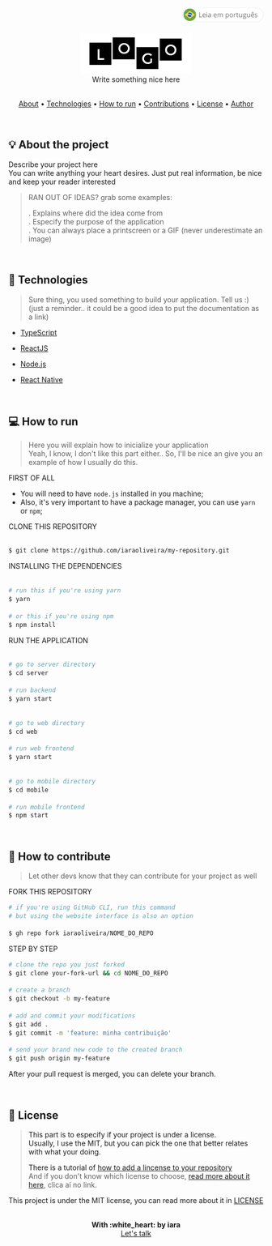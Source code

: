 <div align="right" >
   <a href="./README.pt.md">
    <img src="../.github/lg-button-pt.png" alt="pt-br" width="160px" ></img>
  </a>
</div>
<br/>

<div align="center">
  <img src="../.github/logo.png" alt="Project logo" />
  <br/>
  <span>Write something nice here</span>
</div>


<br/>
<p align="center">
 <a href="#about">About</a>  • 
 <a href="#technologies">Technologies</a>  •  
 <a href="#how-to-run">How to run</a>  •  
 <a href="#contributions">Contributions</a>  •  
 <a href="#license">License</a>  •  
 <a href="#author">Author</a>
</p>

<!-- if this project is under construction, let people know-->
<!-- 
  <br/>
  <p>
    <strong>WARNING:</strong> This project is under contruction.
  </p>
  <br/>
-->

<br/>
<a name="about"/>

## :bulb: About the project

  Describe your project here <br/>
  You can write anything your heart desires. Just put real information, be nice and keep your reader interested
  
   >  RAN OUT OF IDEAS? grab some examples:
   >
   >  . Explains where did the idea come from <br/>
   >  . Especify the purpose of the application<br/>
   >  . You can always place a printscreen or a GIF (never underestimate an image)


<br/>
<a name="technologies"/>

## :rocket: Technologies

   > Sure thing, you used something to build your application. Tell us :) <br/>
   > (just a reminder.. it could be a good idea to put the documentation as a link)
    
 - [TypeScript](https://www.typescriptlang.org/)

 - [ReactJS](https://reactjs.org/)

 - [Node.js](https://nodejs.org/en/)

 - [React Native](https://reactnative.dev/)


<br/>
<a name="how-to-run"/>

## :computer: How to run


   >  Here you will explain how to inicialize your application <br/>
   >  Yeah, I know, I don't like this part either.. 
   >  So, I'll be nice an give you an example of how I usually do this.


FIRST OF ALL

- You will need to have `node.js` installed in you machine;
- Also, it's very important to have a package manager, you can use `yarn` or `npm`;


CLONE THIS REPOSITORY

```sh

$ git clone https://github.com/iaraoliveira/my-repository.git

```

INSTALLING THE DEPENDENCIES

```sh

# run this if you're using yarn
$ yarn

# or this if you're using npm
$ npm install

```

RUN THE APPLICATION

```sh

# go to server directory
$ cd server

# run backend
$ yarn start

```

```sh

# go to web directory
$ cd web

# run web frontend
$ yarn start

```

```sh

# go to mobile directory
$ cd mobile

# run mobile frontend
$ npm start

```


<br/>
<a name="contributions"/>

## :handshake: How to contribute


   > Let other devs know that they can contribute for your project as well

FORK THIS REPOSITORY

```bash
# if you're using GitHub CLI, run this command
# but using the website interface is also an option

$ gh repo fork iaraoliveira/NOME_DO_REPO
```

STEP BY STEP

```bash
# clone the repo you just forked
$ git clone your-fork-url && cd NOME_DO_REPO

# create a branch
$ git checkout -b my-feature

# add and commit your modifications
$ git add .
$ git commit -m 'feature: minha contribuição'

# send your brand new code to the created branch
$ git push origin my-feature
```

After your pull request is merged, you can delete your branch.


<br/>
<a name="license"/>

## :notebook_with_decorative_cover: License

   > This part is to especify if your project is under a license. <br/>
   > Usually, I use the MIT, but you can pick the one that better relates with what your doing. <br/>
   >
   > There is a tutorial of [how to add a lincense to your repository](https://docs.github.com/pt/github/building-a-strong-community/adding-a-license-to-a-repository)<br/>
   > And if you don't know which license to choose, [read more about it here](https://docs.github.com/pt/github/creating-cloning-and-archiving-repositories/licensing-a-repository), clica aí no link. <br/>

This project is under the MIT license, you can read more about it in [LICENSE](../LICENSE)


<br/>
<a name="author"/>

<div align='center'>
  <strong>With :white_heart: by iara</strong>
  <br/>
  <a href="https://www.linkedin.com/in/iara/">Let's talk</a>
</div>
